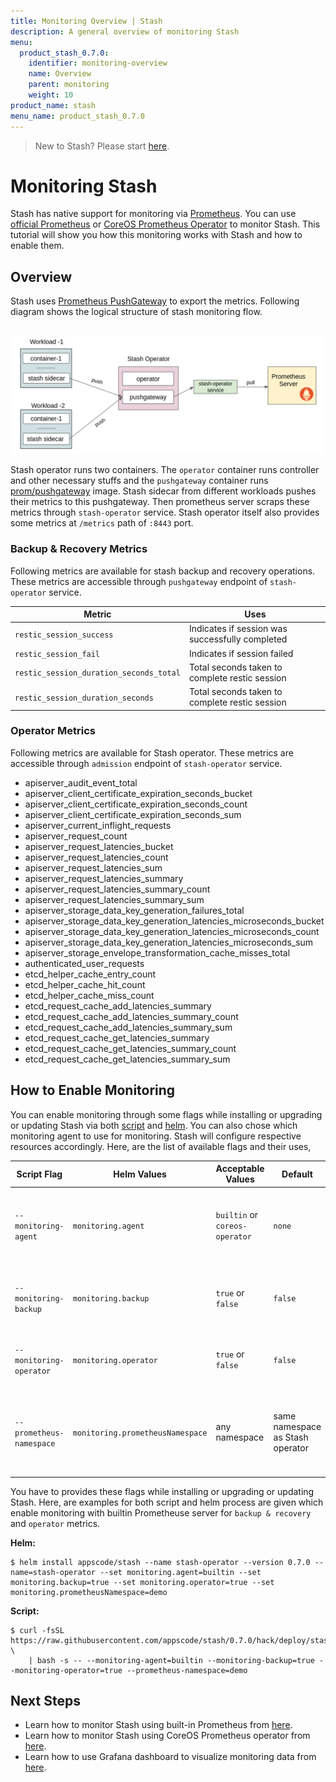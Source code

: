 ```yaml
---
title: Monitoring Overview | Stash
description: A general overview of monitoring Stash
menu:
  product_stash_0.7.0:
    identifier: monitoring-overview
    name: Overview
    parent: monitoring
    weight: 10
product_name: stash
menu_name: product_stash_0.7.0
---
```


> New to Stash? Please start [here](/docs/concepts/README.md).

# Monitoring Stash

Stash has native support for monitoring via [Prometheus](https://prometheus.io/). You can use [official Prometheus](https://github.com/prometheus/prometheus) or [CoreOS Prometheus Operator](https://github.com/coreos/prometheus-operator) to monitor Stash. This tutorial will show you how this monitoring works with Stash and how to enable them.

## Overview

Stash uses [Prometheus PushGateway](https://github.com/prometheus/pushgateway) to export the metrics. Following diagram shows the logical structure of stash monitoring flow.

<p align="center">
  <img alt="Monitoring Structure"  src="/docs/images/monitoring/stash-monitoring-structure.png">
</p>

Stash operator runs two containers. The `operator` container runs controller and other necessary stuffs and the `pushgateway` container runs [prom/pushgateway](https://hub.docker.com/r/prom/pushgateway) image. Stash sidecar from different workloads pushes their metrics to this pushgateway. Then prometheus server scraps these metrics through `stash-operator` service. Stash operator itself also provides some metrics at `/metrics` path of `:8443` port.

### Backup & Recovery Metrics

Following metrics are available for stash backup and recovery operations. These metrics are accessible through `pushgateway` endpoint of `stash-operator` service.

|                 Metric                  |                      Uses                       |
| --------------------------------------- | ----------------------------------------------- |
| `restic_session_success`                | Indicates if session was successfully completed |
| `restic_session_fail`                   | Indicates if session failed                     |
| `restic_session_duration_seconds_total` | Total seconds taken to complete restic session  |
| `restic_session_duration_seconds`       | Total seconds taken to complete restic session  |

### Operator Metrics

Following metrics are available for Stash operator. These metrics are accessible through `admission` endpoint of `stash-operator` service.

- apiserver_audit_event_total
- apiserver_client_certificate_expiration_seconds_bucket
- apiserver_client_certificate_expiration_seconds_count
- apiserver_client_certificate_expiration_seconds_sum
- apiserver_current_inflight_requests
- apiserver_request_count
- apiserver_request_latencies_bucket
- apiserver_request_latencies_count
- apiserver_request_latencies_sum
- apiserver_request_latencies_summary
- apiserver_request_latencies_summary_count
- apiserver_request_latencies_summary_sum
- apiserver_storage_data_key_generation_failures_total
- apiserver_storage_data_key_generation_latencies_microseconds_bucket
- apiserver_storage_data_key_generation_latencies_microseconds_count
- apiserver_storage_data_key_generation_latencies_microseconds_sum
- apiserver_storage_envelope_transformation_cache_misses_total
- authenticated_user_requests
- etcd_helper_cache_entry_count
- etcd_helper_cache_hit_count
- etcd_helper_cache_miss_count
- etcd_request_cache_add_latencies_summary
- etcd_request_cache_add_latencies_summary_count
- etcd_request_cache_add_latencies_summary_sum
- etcd_request_cache_get_latencies_summary
- etcd_request_cache_get_latencies_summary_count
- etcd_request_cache_get_latencies_summary_sum

## How to Enable Monitoring

You can enable monitoring through some flags while installing or upgrading or updating Stash via both [script](/docs/setup/install.md#using-script) and [helm](/docs/setup/install.md#using-helm). You can also chose which monitoring agent to use for monitoring. Stash will configure respective resources accordingly. Here, are the list of available flags and their uses,

|       Script Flag        |           Helm Values            |       Acceptable Values        |             Default              |                                     Uses                                     |
| ------------------------ | -------------------------------- | ------------------------------ | -------------------------------- | ---------------------------------------------------------------------------- |
| `--monitoring-agent`     | `monitoring.agent`               | `builtin` or `coreos-operator` | `none`                           | Specify which monitoring agent to use for monitoring Stash.                  |
| `--monitoring-backup`    | `monitoring.backup`              | `true` or `false`              | `false`                          | Specify whether to monitor Stash backup and recovery.                        |
| `--monitoring-operator`  | `monitoring.operator`            | `true` or `false`              | `false`                          | Specify whether to monitor Stash operator.                                   |
| `--prometheus-namespace` | `monitoring.prometheusNamespace` | any namespace                  | same namespace as Stash operator | Specify the namespace where Prometheus server is running or will be deployed |

You have to provides these flags while installing or upgrading or updating Stash. Here, are examples for both script and helm process are given which enable monitoring with builtin Prometheuse server for `backup & recovery` and `operator` metrics.

**Helm:**
```console
$ helm install appscode/stash --name stash-operator --version 0.7.0 --name=stash-operator --set monitoring.agent=builtin --set monitoring.backup=true --set monitoring.operator=true --set monitoring.prometheusNamespace=demo
```

**Script:**
```console
$ curl -fsSL https://raw.githubusercontent.com/appscode/stash/0.7.0/hack/deploy/stash.sh \
    | bash -s -- --monitoring-agent=builtin --monitoring-backup=true --monitoring-operator=true --prometheus-namespace=demo
```

## Next Steps

- Learn how to monitor Stash using built-in Prometheus from [here](/docs/guides/monitoring/builtin.md).
- Learn how to monitor Stash using CoreOS Prometheus operator from [here](/docs/guides/monitoring/coreos.md).
- Learn how to use Grafana dashboard to visualize monitoring data from [here](/docs/guides/monitoring/grafana.md).